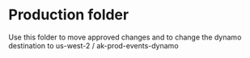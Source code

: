 # Production folder
Use this folder to move approved changes and to change the dynamo destination to us-west-2 / ak-prod-events-dynamo